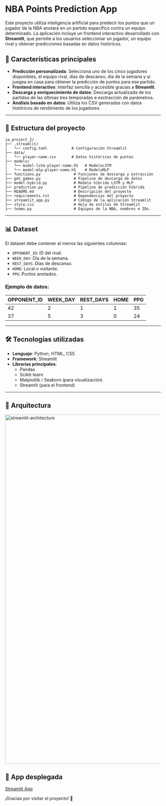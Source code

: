 # NBA Points Prediction App

Este proyecto utiliza inteligencia artificial para predecir los puntos que un jugador de la NBA anotará en un partido específico contra un equipo determinado. La aplicación incluye un frontend interactivo desarrollado con **Streamlit**, que permite a los usuarios seleccionar un jugador, un equipo rival y obtener predicciones basadas en datos históricos.

## 🚀 Características principales

- **Predicción personalizada**: Selecciona uno de los cinco jugadores disponibles, el equipo rival, días de descanso, día de la semana y si juegea en casa para obtener la predicción de puntos para ese partido.
- **Frontend interactivo**: Interfaz sencilla y accesible gracias a **Streamlit**.
- **Descarga y enriquecimiento de datos**: Descarga actualizada de los partidos de las últimas tres temporadas e exctracción de parámetros.
- **Análisis basado en datos**: Utiliza los CSV generados con datos históricos de rendimiento de los jugadores.

---

## 📂 Estructura del proyecto

```
ia_project_2/
├── .streamlit/
│   └── config.toml           # Configuración Streamlit
├── data/
│   └── player-name.csv       # Datos históricos de puntos
├── models/
│   └── model-lstm-player-name.h5   # ModeloLSTM
│   └── model-mlp-player-name.h5    # ModeloMLP
├── functions.py               # Funciones de descarga y extracción
├── get_games.py               # Pipeline de descarga de datos
├── model-hybrid.py            # Modelo híbrido LSTM y MLP
├── prediction.py              # Pipeline de predicción híbrida
├── README.md                  # Descripción del proyecto
├── requirements.txt           # Dependencias del proyecto
├── streamlit_app.py           # Código de la aplicación Streamlit
├── style.css                  # Hoja de estilos de Streamlit
├── teams.py                   # Equipos de la NBA, nombres e IDs.
```

---

## 📊 Dataset

El dataset debe contener al menos las siguientes columnas:

- `OPPONENT_ID`: ID del rival.
- `WEEK_DAY`: Día de la semana.
- `REST_DAYS`: Días de descanso.
- `HOME`: Local o visitante.
- `PPG`: Puntos anotados.

### Ejemplo de datos:
| OPPONENT_ID  | WEEK_DAY | REST_DAYS | HOME | PPG |
|--------------|----------|-----------|------|-----|
| 42           | 2        | 1         | 1    | 35 |
| 37           | 5        | 3         | 0    | 24 |

---

## 🛠️ Tecnologías utilizadas

- **Lenguaje**: Python, HTML, CSS
- **Framework**: Streamlit
- **Librerías principales**:
  - Pandas
  - Scikit-learn
  - Matplotlib / Seaborn (para visualización)
  - Streamlit (para el frontend)

---

## 📐 Arquitectura

<img width="1131" alt="streamlit-architecture" src="https://github.com/user-attachments/assets/542f3bfc-b25b-4283-b67d-ef263e6564a4" />

## 🔗 App desplegada
[Streamlit App]([S](https://nba-predictions-mia.streamlit.app/))

¡Gracias por visitar el proyecto! 🏀
